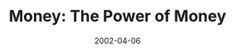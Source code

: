---
layout: music 
title: "Money: The Power of Money"
series: "Handle with Care"
date: 2002-04-06 
description: "Take a look at several powerful forces that we need to handle with care.  "
audio: "http://s3.amazonaws.com/crossroadsaudiomessages/Power_of_Money.mp3"
audio-duration: "38:12"
src: "http://www.crossroads.net/players/media/mediumHz/DefaultVideoImage.jpg"
---